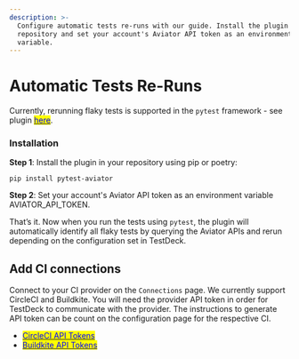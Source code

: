```yaml
---
description: >-
  Configure automatic tests re-runs with our guide. Install the plugin in your
  repository and set your account's Aviator API token as an environment
  variable.
---
```


# Automatic Tests Re-Runs

Currently, rerunning flaky tests is supported in the `pytest` framework - see plugin [<mark style="color:blue;">here</mark>](https://github.com/aviator-co/pytest-aviator).

### Installation

**Step 1**: Install the plugin in your repository using pip or poetry:

```
pip install pytest-aviator
```

**Step 2**: Set your account's Aviator API token as an environment variable AVIATOR\_API\_TOKEN.

That’s it. Now when you run the tests using `pytest`, the plugin will automatically identify all flaky tests by querying the Aviator APIs and rerun depending on the configuration set in TestDeck.

## Add CI connections

Connect to your CI provider on the `Connections` page. We currently support CircleCI and Buildkite. You will need the provider API token in order for TestDeck to communicate with the provider. The instructions to generate API token can be count on the configuration page for the respective CI.

* [<mark style="color:blue;">CircleCI API Tokens</mark>](https://circleci.com/docs/managing-api-tokens)
* [<mark style="color:blue;">Buildkite API Tokens</mark>](https://buildkite.com/docs/apis/managing-api-tokens)

<figure><img src="../.gitbook/assets/Screen Shot 2022-09-01 at 4.42.01 PM.png" alt=""><figcaption></figcaption></figure>
